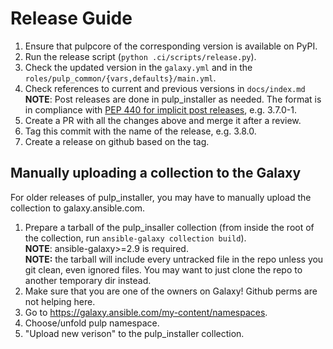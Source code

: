 Release Guide
=============

1. Ensure that pulpcore of the corresponding version is available on PyPI.
1. Run the release script (`python .ci/scripts/release.py`).
1. Check the updated version in the `galaxy.yml` and in the `roles/pulp_common/{vars,defaults}/main.yml`.
1. Check references to current and previous versions in `docs/index.md`\
   **NOTE**: Post releases are done in pulp_installer as needed.
   The format is in compliance with [PEP 440 for implicit post releases](https://www.python.org/dev/peps/pep-0440/#implicit-post-releases), e.g. 3.7.0-1.
1. Create a PR with all the changes above and merge it after a review.
1. Tag this commit with the name of the release, e.g. 3.8.0.
1. Create a release on github based on the tag.


## Manually uploading a collection to the Galaxy

For older releases of pulp_installer, you may have to manually upload the collection to galaxy.ansible.com.

1. Prepare a tarball of the pulp_insaller collection (from inside the root of the collection, run `ansible-galaxy collection build`).\
   **NOTE**: ansible-galaxy>=2.9 is required.\
   **NOTE:** the tarball will include every untracked file in the repo unless you git clean, even
ignored files. You may want to just clone the repo to another temporary dir instead.
1. Make sure that you are one of the owners on Galaxy! Github perms are not helping here.
1. Go to https://galaxy.ansible.com/my-content/namespaces.
1. Choose/unfold pulp namespace.
1. "Upload new verison" to the pulp_installer collection.

